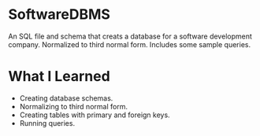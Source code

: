 # SoftwareDBMS
An SQL file and schema that creats a database for a software development company. Normalized to third normal form. Includes some sample queries.

# What I Learned
* Creating database schemas.
* Normalizing to third normal form.
* Creating tables with primary and foreign keys.
* Running queries.
